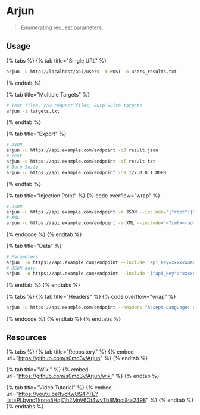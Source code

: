 # Arjun

> Enumerating request parameters.

## Usage

{% tabs %}
{% tab title="Single URL" %}
```bash
arjun -u http://localhost/api/users -m POST -o users_results.txt
```
{% endtab %}

{% tab title="Multiple Targets" %}
```bash
# Text files, raw request files, Burp Suite targets
arjun -i targets.txt
```
{% endtab %}

{% tab title="Export" %}
```bash
# JSON
arjun -u https://api.example.com/endpoint -oJ result.json
# Text
arjun -u https://api.example.com/endpoint -oT result.txt
# Burp Suite
arjun -u https://api.example.com/endpoint -oB 127.0.0.1:8080
```
{% endtab %}

{% tab title="Injection Point" %}
{% code overflow="wrap" %}
```bash
# JSON
arjun -u https://api.example.com/endpoint -m JSON --include='{"root":{"a":"b",$arjun$}}'
# XML
arjun -u https://api.example.com/endpoint -m XML --include='<?xml><root>$arjun$</root>'
```
{% endcode %}
{% endtab %}

{% tab title="Data" %}
```bash
# Parameters
arjun  -u https://api.example.com/endpoint --include 'api_key=xxxxx&param2=test'
# JSON data
arjun  -u https://api.example.com/endpoint --include '{"api_key":"xxxxx"}'
```
{% endtab %}
{% endtabs %}

{% tabs %}
{% tab title="Headers" %}
{% code overflow="wrap" %}
```bash
arjun -u https://api.example.com/endpoint --headers "Accept-Language: en-US\nCookie: null"
```
{% endcode %}
{% endtab %}
{% endtabs %}

## Resources

{% tabs %}
{% tab title="Repository" %}
{% embed url="https://github.com/s0md3v/Arjun" %}
{% endtab %}

{% tab title="Wiki" %}
{% embed url="https://github.com/s0md3v/Arjun/wiki" %}
{% endtab %}

{% tab title="Video Tutorial" %}
{% embed url="https://youtu.be/fvcKwUS4PTE?list=PLbyncTkpno5HqX1h2MnV6Qt4wvTb8Mpol&t=2498" %}
{% endtab %}
{% endtabs %}
